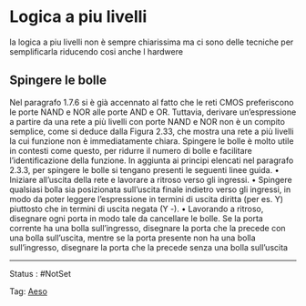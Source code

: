# Logica a piu livelli

la logica a piu livelli non è sempre chiarissima ma ci sono delle tecniche per semplificarla riducendo cosi anche l hardwere

## Spingere le bolle

Nel paragrafo 1.7.6 si è già accennato al fatto che le reti CMOS preferiscono le
porte NAND e NOR alle porte AND e OR. Tuttavia, derivare un’espressione
a partire da una rete a più livelli con porte NAND e NOR non è un compito
semplice, come si deduce dalla Figura 2.33, che mostra una rete a più livelli
la cui funzione non è immediatamente chiara. Spingere le bolle è molto utile
in contesti come questo, per ridurre il numero di bolle e facilitare l’identificazione della funzione. In aggiunta ai principi elencati nel paragrafo 2.3.3, per
spingere le bolle si tengano presenti le seguenti linee guida.
• Iniziare all’uscita della rete e lavorare a ritroso verso gli ingressi.
• Spingere qualsiasi bolla sia posizionata sull’uscita finale indietro verso gli
ingressi, in modo da poter leggere l’espressione in termini di uscita diritta
(per es. Y) piuttosto che in termini di uscita negata (Y
-).
• Lavorando a ritroso, disegnare ogni porta in modo tale da cancellare le bolle.
Se la porta corrente ha una bolla sull’ingresso, disegnare la porta che la precede con una bolla sull’uscita, mentre se la porta presente non ha una bolla
sull’ingresso, disegnare la porta che la precede senza una bolla sull’uscita

---

Status : #NotSet

Tag: [Aeso](../../Architetture%20e%20sistemi%20operativi%20(AESO)%201e0e264228a748feabc5de07d5a770db.md)
